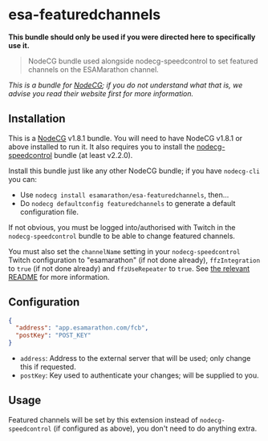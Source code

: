 # esa-featuredchannels

**This bundle should only be used if you were directed here to specifically use it.**

> NodeCG bundle used alongside nodecg-speedcontrol to set featured channels on the ESAMarathon channel.

*This is a bundle for [NodeCG](https://nodecg.dev); if you do not understand what that is, we advise you read their website first for more information.*


## Installation

This is a [NodeCG](https://nodecg.dev) v1.8.1 bundle. You will need to have NodeCG v1.8.1 or above installed to run it. It also requires you to install the [nodecg-speedcontrol](https://github.com/speedcontrol/nodecg-speedcontrol) bundle (at least v2.2.0).

Install this bundle just like any other NodeCG bundle; if you have `nodecg-cli` you can:
- Use `nodecg install esamarathon/esa-featuredchannels`, then...
- Do `nodecg defaultconfig featuredchannels` to generate a default configuration file.

If not obvious, you must be logged into/authorised with Twitch in the `nodecg-speedcontrol` bundle to be able to change featured channels.

You must also set the `channelName` setting in your `nodecg-speedcontrol` Twitch configuration to "esamarathon" (if not done already), `ffzIntegration` to `true` (if not done already) and `ffzUseRepeater` to `true`. See [the relevant README](https://github.com/speedcontrol/nodecg-speedcontrol/blob/master/READMES/Configuration.md#twitch) for more information.

## Configuration

```json
{
  "address": "app.esamarathon.com/fcb",
  "postKey": "POST_KEY"
}
```

- `address`: Address to the external server that will be used; only change this if requested.
- `postKey`: Key used to authenticate your changes; will be supplied to you.


## Usage

Featured channels will be set by this extension instead of `nodecg-speedcontrol` (if configured as above), you don't need to do anything extra.
